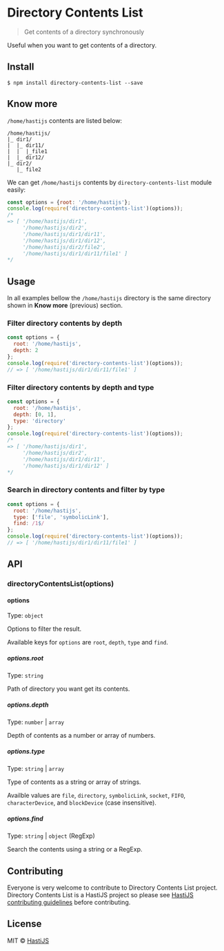 # Directory Contents List

> Get contents of a directory synchronously

Useful when you want to get contents of a directory.

## Install

```
$ npm install directory-contents-list --save
```

## Know more

`/home/hastijs` contents are listed below:

```
/home/hastijs/
|_ dir1/
|  |_ dir11/
|  |  |_file1
|  |_ dir12/
|_ dir2/
   |_ file2
```

We can get `/home/hastijs` contents by `directory-contents-list` module easily:

```js
const options = {root: '/home/hastijs'};
console.log(require('directory-contents-list')(options));
/*
=> [ '/home/hastijs/dir1',
     '/home/hastijs/dir2',
     '/home/hastijs/dir1/dir11',
     '/home/hastijs/dir1/dir12',
     '/home/hastijs/dir2/file2',
     '/home/hastijs/dir1/dir11/file1' ]
*/
```

## Usage

In all examples bellow the `/home/hastijs` directory is the same directory shown in **Know more** (previous) section.

### Filter directory contents by depth

```js
const options = {
  root: '/home/hastijs',
  depth: 2
};
console.log(require('directory-contents-list')(options));
// => [ '/home/hastijs/dir1/dir11/file1' ]
```

### Filter directory contents by depth and type

```js
const options = {
  root: '/home/hastijs',
  depth: [0, 1],
  type: 'directory'
};
console.log(require('directory-contents-list')(options));
/*
=> [ '/home/hastijs/dir1',
     '/home/hastijs/dir2',
     '/home/hastijs/dir1/dir11',
     '/home/hastijs/dir1/dir12' ]
*/
```

### Search in directory contents and filter by type

```js
const options = {
  root: '/home/hastijs',
  type: ['file', 'symbolicLink'],
  find: /1$/
};
console.log(require('directory-contents-list')(options));
// => [ '/home/hastijs/dir1/dir11/file1' ]
```

## API

### directoryContentsList(options)

#### options

Type: `object`

Options to filter the result.

Available keys for `options` are `root`, `depth`, `type` and `find`.

##### options.root

Type: `string`

Path of directory you want get its contents.

##### options.depth

Type: `number` | `array`

Depth of contents as a number or array of numbers.

##### options.type

Type: `string` | `array`

Type of contents as a string or array of strings.

Availble values are `file`, `directory`, `symbolicLink`, `socket`, `FIFO`, `characterDevice`, and `blockDevice` (case insensitive).

##### options.find

Type: `string` | `object` (RegExp)

Search the contents using a string or a RegExp.

## Contributing

Everyone is very welcome to contribute to Directory Contents List project. Directory Contents List is a HastiJS project so please see [HastiJS contributing guidelines](https://github.com/HastiJS/contributing) before contributing.

## License

MIT © [HastiJS](https://github.com/HastiJS)

